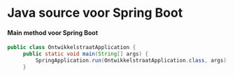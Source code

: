# Java source voor Spring Boot

#### Main method voor Spring Boot
```java
public class OntwikkelstraatApplication { 
     public static void main(String[] args) { 
         SpringApplication.run(OntwikkelstraatApplication.class, args); 
     } 

```
